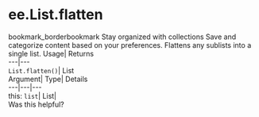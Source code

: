  
#  ee.List.flatten 
bookmark_borderbookmark Stay organized with collections  Save and categorize content based on your preferences.
Flattens any sublists into a single list. 
Usage| Returns  
---|---  
`List.flatten()`| List  
Argument| Type| Details  
---|---|---  
this: `list`| List|   
Was this helpful?

